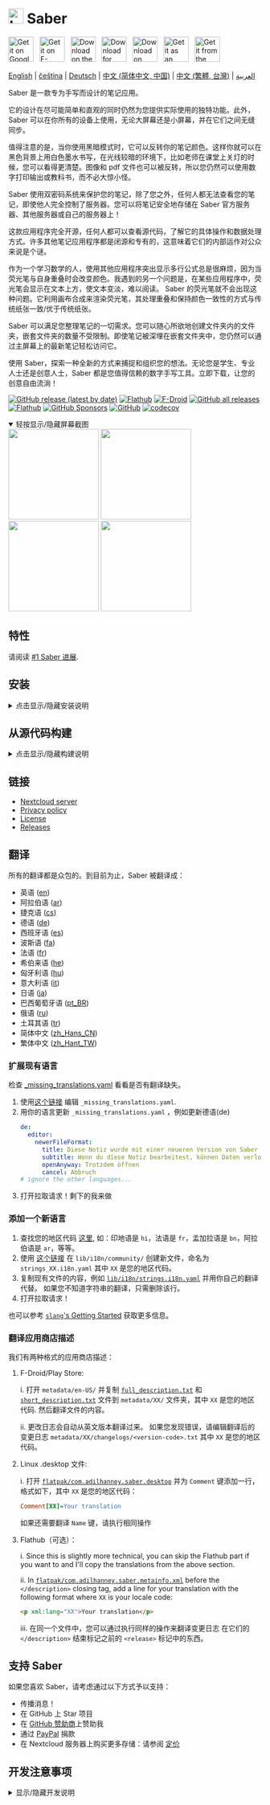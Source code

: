 # <img src="https://github.com/saber-notes/saber/raw/main/assets/icon/icon.png" width="30" height="30" alt="Logo"> Saber

[<img src='https://github.com/saber-notes/saber/blob/main/assets_raw/badges/google-play-badge.png'
    alt='Get it on Google Play'
    height=50>][google_play]
&nbsp;
[<img src="https://github.com/saber-notes/saber/blob/main/assets_raw/badges/f-droid-badge.png"
    alt="Get it on F-Droid"
    height=50>][f-droid]
&nbsp;
[<img src="https://github.com/saber-notes/saber/blob/main/assets_raw/badges/app-store-badge.svg"
    alt="Download on the App Store"
    height=50>][app_store]
&nbsp;
[<img src="https://github.com/saber-notes/saber/blob/main/assets_raw/badges/windows-badge.png"
    alt="Download for Windows"
    height=50>][download_windows]
&nbsp;
[<img src="https://github.com/saber-notes/saber/blob/main/assets_raw/badges/flathub-badge.svg"
    alt="Download on Flathub"
    height=50>][flathub]
&nbsp;
[<img src="https://github.com/saber-notes/saber/blob/main/assets_raw/badges/appimage-logo.png"
    alt="Get it as an AppImage"
    height=50>][download_appimage]
&nbsp;
[<img src="https://github.com/saber-notes/saber/blob/main/assets_raw/badges/snap-badge.svg"
    alt="Get it from the Snap Store"
    height=50>][snap]

[English](https://github.com/saber-notes/saber/blob/main/README.md) |
[čeština](https://github.com/saber-notes/saber/blob/main/README-cs.md) |
[Deutsch](https://github.com/saber-notes/saber/blob/main/README-de.md) |
[中文 (简体中文, 中国)](https://github.com/saber-notes/saber/blob/main/README-zh-CN.md) |
[中文 (繁體, 台灣)](https://github.com/saber-notes/saber/blob/main/README-zh-TW.md) |
[العربية](https://github.com/saber-notes/saber/blob/main/README-ar.md) 

Saber 是一款专为手写而设计的笔记应用。

它的设计在尽可能简单和直观的同时仍然为您提供实际使用的独特功能。此外，Saber 可以在你所有的设备上使用，无论大屏幕还是小屏幕，并在它们之间无缝同步。

值得注意的是，当你使用黑暗模式时，它可以反转你的笔记颜色。这样你就可以在黑色背景上用白色墨水书写，在光线较暗的环境下，比如老师在课堂上关灯的时候，您可以看得更清楚。图像和 pdf 文件也可以被反转，所以您仍然可以使用数字打印输出或教科书，而不必大惊小怪。

Saber 使用双密码系统来保护您的笔记，除了您之外，任何人都无法查看您的笔记，即使他人完全控制了服务器。您可以将笔记安全地存储在 Saber 官方服务器、其他服务器或自己的服务器上！

这款应用程序完全开源，任何人都可以查看源代码，了解它的具体操作和数据处理方式。许多其他笔记应用程序都是闭源和专有的，这意味着它们的内部运作对公众来说是个谜。

作为一个学习数学的人，使用其他应用程序突出显示多行公式总是很麻烦，因为当荧光笔与自身重叠时会改变颜色。我遇到的另一个问题是，在某些应用程序中，荧光笔会显示在文本上方，使文本变淡，难以阅读。
Saber 的荧光笔就不会出现这种问题。它利用画布合成来渲染荧光笔，其处理重叠和保持颜色一致性的方式与传统纸张一致/优于传统纸张。

Saber 可以满足您整理笔记的一切需求。您可以随心所欲地创建文件夹内的文件夹，嵌套文件夹的数量不受限制。即使笔记被深埋在嵌套文件夹中，您仍然可以通过主屏幕上的最新笔记轻松访问它。

使用 Saber，探索一种全新的方式来捕捉和组织您的想法。无论您是学生、专业人士还是创意人士，Saber 都是您值得信赖的数字手写工具。立即下载，让您的创意自由流淌！

[![GitHub release (latest by date)](https://img.shields.io/github/v/release/saber-notes/saber)](https://github.com/saber-notes/saber/releases/latest)
[![Flathub](https://img.shields.io/flathub/v/com.adilhanney.saber)](https://flathub.org/apps/details/com.adilhanney.saber)
[![F-Droid](https://img.shields.io/f-droid/v/com.adilhanney.saber)](https://f-droid.org/en/packages/com.adilhanney.saber/)
[![GitHub all releases](https://img.shields.io/github/downloads/saber-notes/saber/total?label=GitHub%20downloads)](https://github.com/saber-notes/saber/releases)
[![Flathub](https://img.shields.io/flathub/downloads/com.adilhanney.saber?label=Flathub%20downloads)](https://flathub.org/apps/details/com.adilhanney.saber)
[![GitHub Sponsors](https://img.shields.io/github/sponsors/adil192)](https://github.com/sponsors/adil192)
[![GitHub](https://img.shields.io/github/license/saber-notes/saber)](https://github.com/saber-notes/saber/blob/main/LICENSE.md)
[![codecov](https://codecov.io/gh/saber-notes/saber/branch/main/graph/badge.svg?token=EGQSN0THW2)](https://codecov.io/gh/saber-notes/saber)

<details open>
<summary>轻按显示/隐藏屏幕截图</summary>

<div>
<img src="https://github.com/saber-notes/saber/raw/main/metadata/en-US/images/phoneScreenshots/1_home.png" width="180">
<img src="https://github.com/saber-notes/saber/raw/main/metadata/en-US/images/phoneScreenshots/2_editor.png" width="180">
<img src="https://github.com/saber-notes/saber/raw/main/metadata/en-US/images/phoneScreenshots/3_login.png" width="180">
<img src="https://github.com/saber-notes/saber/raw/main/metadata/en-US/images/phoneScreenshots/4_settings.png" width="180">
</div>
</details>

## 特性

请阅读 [#1 Saber 进展][progress].

## 安装

<details>
<summary>点击显示/隐藏安装说明</summary>

#### Android

选项:

1. 从 [Play Store][google_play] 下载

2. 从 [F-Droid][f-droid] 下载
   - 请注意，F-Droid 构建没有针对 Onyx Boox 设备进行优化，因为这将需要来自 Onyx 的[专有依赖](https://github.com/saber-notes/saber/issues/219)。

3. 从最新的 [Release][releases] 下载 `Saber_{version}.apk`。

#### Linux

选项 1 推荐：
从 [Flathub][flathub] 安装: `flatpak --user install com.adilhanney.saber`.

选项2 2：
从最新的 [Release][releases] 下载 `Saber-{version}-x86_64.AppImage`，使用 `chmod +x Saber-*-x86_64.AppImage` 使其可执行，然后运行它。

选项 3：
有一个非官方的 [snap][snap] 渠道，感谢  @soumyaDghosh。
`sudo snap install saber`

#### Windows

从最新的 [Release][releases] 现在和安装`SaberInstaller_{version}.exe`。

如果有丢失 dll 的错误，请确保已安装 [Visual C++ Redistributable](https://learn.microsoft.com/en-us/cpp/windows/latest-supported-vc-redist)。

#### iOS 和 macOS

从 [App Store][app_store] 下载 Saber。

</details>

## 从源代码构建

<details>
<summary>点击显示/隐藏构建说明</summary>

### 1. 安装 flutter
https://docs.flutter.dev/get-started/install
### 2. 克隆此项目
```bash
git clone https://github.com/saber-notes/saber.git
```
### 3. 下载依赖
```bash
flutter pub get
```

### 4. 安装其他依赖项

设置 [super_clipboard](https://pub.dev/packages/super_clipboard)，可以总结为：
- 安装 [Rust](https://www.rust-lang.org/tools/install)
- 如果你要构建 Android，安装 NDK 26.1.10909125

### 5. 构建...

#### Linux

```bash
sudo apt install libsecret-1-dev libjsoncpp-dev libgstreamer1.0-dev libgstreamer-plugins-base1.0-dev webkit2gtk-4.1-dev
# Or for Fedora...
sudo dnf install libsecret-devel jsoncpp-devel gstreamer1-devel gstreamer1-plugins-base-devel webkit2gtk4.1-devel

flutter build linux
```

这对于在您自己的计算机上使用已经足够好了。但是如果您想重新分发您的构建，你需要使用一个可预测的环境：fork 这个仓库并使用 GitHub Action
[为 Linux 构建](https://github.com/saber-notes/saber/actions/workflows/linux.yml)。

#### Android

`flutter build apk`

你需要创建一个签名证书并创建 `android/key.properties` 文件。更多信息请参考：https://docs.flutter.dev/deployment/android#create-an-upload-keystore

注意:
FOSS/[F-Droid][f-droid-manifest] 构建的方式略有不同：
```bash
./patches/remove_proprietary_dependencies.sh
flutter build apk --dart-define=OFFLINE_FONTS_ONLY="true"
```

#### Windows

`flutter build windows`

Windows 安装器使用 [Inno Setup](https://jrsoftware.org/isinfo.php) 创建。
要创建自己的安装程序，请运行上面的构建命令，然后编辑并使用 Inno Setup Compiler 运行
[installers/desktop_inno_script.iss](https://github.com/saber-notes/saber/blob/main/installers/desktop_inno_script.iss)

#### iOS 和 macOS

如果你有一台 macOS 电脑，就可以使用 `flutter build ipa`
[为 iOS 构建](https://docs.flutter.dev/deployment/ios#create-an-app-bundle)或者使用 `flutter build macos`
[为 macOS 构建](https://docs.flutter.dev/deployment/macos#create-a-build-archive-with-xcode)。

如果你不这样做，fork 这个仓库并使用 GitHub Action
[Build for macOS and iOS](https://github.com/saber-notes/saber/actions/workflows/apple.yml).
或者，跟随这个 YouTube 教程
[How to compile a flutter application to iPhone with no mac (free | no jailbreak)](https://www.youtube.com/watch?v=m3_6z2wfHiY)
使用 [Codemagic](https://codemagic.io/start/) 手动构建。

</details>

## 链接

- [Nextcloud server][nextcloud]
- [Privacy policy][privacy]
- [License][license]
- [Releases][releases]

## 翻译

所有的翻译都是众包的。到目前为止，Saber 被翻译成：
- 英语 ([en](https://github.com/saber-notes/saber/blob/main/lib/i18n/strings.i18n.yaml))
- 阿拉伯语 ([ar](https://github.com/saber-notes/saber/blob/main/lib/i18n/community/strings_ar.i18n.yaml))
- 捷克语 ([cs](https://github.com/saber-notes/saber/blob/main/lib/i18n/community/strings_cs.i18n.yaml))
- 德语 ([de](https://github.com/saber-notes/saber/blob/main/lib/i18n/community/strings_de.i18n.yaml))
- 西班牙语 ([es](https://github.com/saber-notes/saber/blob/main/lib/i18n/community/strings_es.i18n.yaml))
- 波斯语 ([fa](https://github.com/saber-notes/saber/blob/main/lib/i18n/community/strings_fa.i18n.yaml))
- 法语 ([fr](https://github.com/saber-notes/saber/blob/main/lib/i18n/community/strings_fr.i18n.yaml))
- 希伯来语 ([he](https://github.com/saber-notes/saber/blob/main/lib/i18n/community/strings_he.i18n.yaml))
- 匈牙利语 ([hu](https://github.com/saber-notes/saber/blob/main/lib/i18n/community/strings_hu.i18n.yaml))
- 意大利语 ([it](https://github.com/saber-notes/saber/blob/main/lib/i18n/community/strings_it.i18n.yaml))
- 日语 ([ja](https://github.com/saber-notes/saber/blob/main/lib/i18n/community/strings_ja.i18n.yaml))
- 巴西葡萄牙语 ([pt_BR](https://github.com/saber-notes/saber/blob/main/lib/i18n/community/strings_pt_BR.i18n.yaml))
- 俄语 ([ru](https://github.com/saber-notes/saber/blob/main/lib/i18n/community/strings_ru.i18n.yaml))
- 土耳其语 ([tr](https://github.com/saber-notes/saber/blob/main/lib/i18n/community/strings_tr.i18n.yaml))
- 简体中文 ([zh_Hans_CN](https://github.com/saber-notes/saber/blob/main/lib/i18n/community/strings_zh_Hans_CN.i18n.yaml))
- 繁体中文 ([zh_Hant_TW](https://github.com/saber-notes/saber/blob/main/lib/i18n/community/strings_zh_Hant_TW.i18n.yaml))

### 扩展现有语言

检查 [_missing_translations.yaml](https://github.com/saber-notes/saber/blob/main/lib/i18n/_missing_translations.yaml)
   看看是否有翻译缺失。

1. 使用[这个链接](https://github.com/saber-notes/saber/edit/main/lib/i18n/_missing_translations.yaml)
   编辑 `_missing_translations.yaml`.
2. 用你的语言更新 `_missing_translations.yaml` ，例如更新德语(de)
    ```yaml
    de:
      editor:
        newerFileFormat:
          title: Diese Notiz wurde mit einer neueren Version von Saber bearbeitet
          subtitle: Wenn du diese Notiz bearbeitest, können Daten verloren gehen. Möchtest du die Notiz trotzdem öffnen?
          openAnyway: Trotzdem öffnen
          cancel: Abbruch
    # ignore the other languages...
    ```
3. 打开拉取请求！剩下的我来做

### 添加一个新语言

1. 查找您的地区代码 [这里](https://saimana.com/list-of-country-locale-code/),
   如：印地语是 `hi`，法语是 `fr`，孟加拉语是 `bn`，阿拉伯语是 `ar`，等等。
2. 使用 [这个链接](https://github.com/saber-notes/saber/new/main/lib/i18n/community)
   在 `lib/i18n/community/` 创建新文件，命名为 `strings_XX.i18n.yaml`
   其中 `XX` 是您的地区代码。
3. 复制现有文件的内容，例如
   [`lib/i18n/strings.i18n.yaml`](https://github.com/saber-notes/saber/blob/main/lib/i18n/strings.i18n.yaml)
   并用你自己的翻译代替。
   如果您不知道字符串的翻译，只需删除该行。
4. 打开拉取请求！

也可以参考 [`slang`'s Getting Started](https://pub.dev/packages/slang#getting-started) 获取更多信息。

### 翻译应用商店描述

我们有两种格式的应用商店描述：

1. F-Droid/Play Store:

   i. 打开 `metadata/en-US/` 并复制
      [`full_description.txt`](https://github.com/saber-notes/saber/blob/main/metadata/en-US/full_description.txt)
      和
      [`short_description.txt`](https://github.com/saber-notes/saber/blob/main/metadata/en-US/short_description.txt)
      文件到 `metadata/XX/` 文件夹，其中 `XX` 是您的地区代码.
      然后翻译文件的内容。

   ii. 更改日志会自动从英文版本翻译过来。
       如果您发现错误，请编辑翻译后的变更日志
       `metadata/XX/changelogs/<version-code>.txt` 其中 `XX` 是您的地区代码。

2. Linux .desktop 文件:

   i. 打开
   [`flatpak/com.adilhanney.saber.desktop`](https://github.com/saber-notes/saber/blob/main/flatpak/com.adilhanney.saber.desktop)
   并为 `Comment` 键添加一行，格式如下，其中 `XX` 是您的地区代码：
    ```ini
    Comment[XX]=Your translation
    ```
   如果还需要翻译 `Name` 键，请执行相同操作

3. Flathub（可选）：

   i. Since this is slightly more technical, you can skip the Flathub part if you
      want to and I'll copy the translations from the above section.
   
   ii. In [`flatpak/com.adilhanney.saber.metainfo.xml`](https://github.com/saber-notes/saber/blob/main/flatpak/com.adilhanney.saber.metainfo.xml)
       before the `</description>` closing tag, add a line for your translation
       with the following format where `XX` is your locale code:
    ```html
    <p xml:lang="XX">Your translation</p>
    ```

   iii. 在同一个文件中，您可以通过执行同样的操作来翻译变更日志
        在它们的 `</description>` 结束标记之前的 `<release>` 标记中的东西。


## 支持 Saber

如果您喜欢 Saber，请考虑通过以下方式予以支持：
- 传播消息！
- 在 GitHub 上 Star 项目
- 在 [GitHub 赞助商](https://github.com/sponsors/adil192)上赞助我
- 通过 [PayPal](https://paypal.me/adilhanney) 捐款
- 在 Nextcloud 服务器上购买更多存储：请参阅 [定价](pricing.md)

## 开发注意事项

<details>
<summary>显示/隐藏开发说明</summary>

- 当更新**应用版本**时：
  - 运行 `./scripts/bump_version.sh <version-name> <version-code>`
    (运行 `./scripts/bump_version.sh --help` 获取更多信息)
  - 更新 `metadata/en-US/changelogs/` 中的变更日志和 `flatpak/com.adilhanney.saber.metainfo.xml`，并按照剧本的指示运行 `dart scripts/translate_changelogs.dart`。
- 当更新**图标**时，运行以下命令：
  - 概述：`dart run icons_launcher:create`
  - Flatpak 图标：`cd assets/icon && ./resize-icon.sh`
- 当更新**翻译**时...
  - 运行以下命令：
    - 如果你需要应用 _missing_translations.yaml：`dart run slang apply --locale=XX`
    - `dart run slang`
    - `dart run slang analyze --full`
  - 如果要添加新语言，请更新：
    - `CFBundleLocalizations` 在 `ios/Runner/Info.plist`
    - `CFBundleLocalizations` 在 `macos/Runner/Info.plist`
    - `android/app/src/main/res/xml/locales_config.xml`
    - `lib/data/locales.dart`
    - `README.md` 上面的“翻译”部分。
    - 并运行 `dart scripts/translate_changelogs.dart` 翻译更新日志。

</details>

[f-droid]: https://f-droid.org/packages/com.adilhanney.saber/
[flathub]: https://flathub.org/apps/details/com.adilhanney.saber
[google_play]: https://play.google.com/store/apps/details?id=com.adilhanney.saber
[snap]: https://snapcraft.io/saber
[app_store]: https://apps.apple.com/us/app/saber/id1671523739
[download_windows]: https://github.com/saber-notes/saber/releases/download/v0.25.0/SaberInstaller_v0.25.0.exe
[download_appimage]: https://github.com/saber-notes/saber/releases/download/v0.25.0/Saber-0.25.0-x86_64.AppImage

[nextcloud]: https://nc.saber.adil.hanney.org/

[privacy]: https://github.com/saber-notes/saber/blob/main/privacy_policy.md
[license]: https://github.com/saber-notes/saber/blob/main/LICENSE.md

[releases]: https://github.com/saber-notes/saber/releases
[issues]: https://github.com/saber-notes/saber/issues
[progress]: https://github.com/saber-notes/saber/discussions/1

[f-droid-manifest]: https://gitlab.com/fdroid/fdroiddata/-/blob/master/metadata/com.adilhanney.saber.yml
